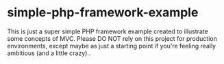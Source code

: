 # simple-php-framework-example
This is just a super simple PHP framework example created to illustrate some concepts of MVC. Please DO NOT rely on this project for production environments, except maybe as just a starting point if you're feeling really ambitious (and a little crazy)..
